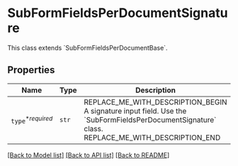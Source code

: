 # SubFormFieldsPerDocumentSignature

This class extends &#x60;SubFormFieldsPerDocumentBase&#x60;.

## Properties
Name | Type | Description | Notes
------------ | ------------- | ------------- | -------------
| `type`<sup>*_required_</sup> | ```str``` | REPLACE_ME_WITH_DESCRIPTION_BEGIN A signature input field. Use the &#x60;SubFormFieldsPerDocumentSignature&#x60; class. REPLACE_ME_WITH_DESCRIPTION_END |  [default to 'signature'] |

[[Back to Model list]](../README.md#documentation-for-models) [[Back to API list]](../README.md#documentation-for-api-endpoints) [[Back to README]](../README.md)

